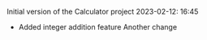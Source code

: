 Initial version of the Calculator project
2023-02-12: 16:45
* Added integer addition feature
Another change

